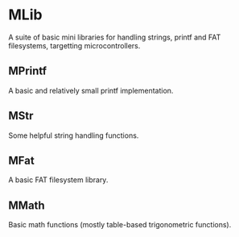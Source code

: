# MLib
A suite of basic mini libraries for handling strings, printf and FAT filesystems, targetting microcontrollers.

## MPrintf
A basic and relatively small printf implementation.

## MStr
Some helpful string handling functions.

## MFat
A basic FAT filesystem library.

## MMath
Basic math functions (mostly table-based trigonometric functions).
